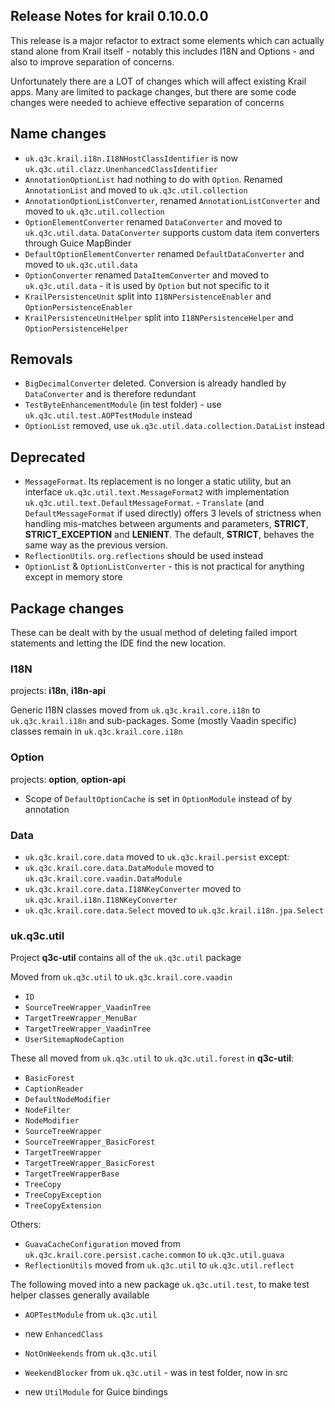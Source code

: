 ## Release Notes for krail 0.10.0.0

This release is a major refactor to extract some elements which can actually stand alone from Krail itself - notably this includes I18N and Options - and also to improve separation of concerns.

Unfortunately there are a LOT of changes which will affect existing Krail apps. Many are limited to package changes, but there are some code changes
were needed to achieve effective separation of concerns

## Name changes

- `uk.q3c.krail.i18n.I18NHostClassIdentifier` is now `uk.q3c.util.clazz.UnenhancedClassIdentifier`
- `AnnotationOptionList` had nothing to do with `Option`.  Renamed `AnnotationList` and moved to `uk.q3c.util.collection`
- `AnnotationOptionListConverter`, renamed `AnnotationListConverter` and moved to `uk.q3c.util.collection`
- `OptionElementConverter` renamed `DataConverter` and moved to `uk.q3c.util.data`.  `DataConverter` supports custom data item converters through Guice MapBinder 
- `DefaultOptionElementConverter` renamed `DefaultDataConverter` and moved to `uk.q3c.util.data`
- `OptionConverter` renamed `DataItemConverter` and moved to `uk.q3c.util.data` - it is used by `Option` but not specific to it
- `KrailPersistenceUnit` split into `I18NPersistenceEnabler` and `OptionPersistenceEnabler`
- `KrailPersistenceUnitHelper` split into `I18NPersistenceHelper` and `OptionPersistenceHelper`

## Removals

- `BigDecimalConverter` deleted.  Conversion is already handled by `DataConverter` and is therefore redundant
- `TestByteEnhancementModule` (in test folder) - use `uk.q3c.util.test.AOPTestModule` instead
- `OptionList` removed, use `uk.q3c.util.data.collection.DataList` instead


## Deprecated

- `MessageFormat`. Its replacement is no longer a static utility, but an interface `uk.q3c.util.text.MessageFormat2` with implementation `uk.q3c.util.text.DefaultMessageFormat`.  - `Translate` (and `DefaultMessageFormat` if used directly) offers 3 levels of strictness when handling mis-matches between arguments and parameters, **STRICT**, **STRICT_EXCEPTION** and **LENIENT**. The default, **STRICT**, behaves the same way as the previous version.
- `ReflectionUtils`.  `org.reflections` should be used instead
- `OptionList` & `OptionListConverter` - this is not practical for anything except in memory store

## Package changes

These can be dealt with by the usual method of deleting failed import statements and letting the IDE find the new location.

### I18N

projects: **i18n**, **i18n-api**

Generic I18N classes moved from `uk.q3c.krail.core.i18n` to `uk.q3c.krail.i18n` and sub-packages.  Some (mostly Vaadin specific) classes remain in `uk.q3c.krail.core.i18n`


### Option
projects: **option**, **option-api**

- Scope of `DefaultOptionCache` is set in `OptionModule` instead of by annotation

### Data

- `uk.q3c.krail.core.data` moved to `uk.q3c.krail.persist` except:
- `uk.q3c.krail.core.data.DataModule` moved to `uk.q3c.krail.core.vaadin.DataModule`
- `uk.q3c.krail.core.data.I18NKeyConverter` moved to  `uk.q3c.krail.i18n.I18NKeyConverter`
- `uk.q3c.krail.core.data.Select` moved to  `uk.q3c.krail.i18n.jpa.Select`

### uk.q3c.util

Project **q3c-util** contains all of the `uk.q3c.util` package

Moved from `uk.q3c.util` to `uk.q3c.krail.core.vaadin`

- `ID`
- `SourceTreeWrapper_VaadinTree`
- `TargetTreeWrapper_MenuBar`
- `TargetTreeWrapper_VaadinTree`
- `UserSitemapNodeCaption`

 

These all moved from `uk.q3c.util` to `uk.q3c.util.forest` in **q3c-util**:

- `BasicForest`
- `CaptionReader`
- `DefaultNodeModifier`
- `NodeFilter`
- `NodeModifier`
- `SourceTreeWrapper`
- `SourceTreeWrapper_BasicForest`
- `TargetTreeWrapper`
- `TargetTreeWrapper_BasicForest`
- `TargetTreeWrapperBase`
- `TreeCopy`
- `TreeCopyException`
- `TreeCopyExtension`

Others:
- `GuavaCacheConfiguration` moved from `uk.q3c.krail.core.persist.cache.common` to `uk.q3c.util.guava`
- `ReflectionUtils` moved from `uk.q3c.util` to `uk.q3c.util.reflect`

The following moved into a new package `uk.q3c.util.test`, to make test helper classes generally available

- `AOPTestModule` from `uk.q3c.util`
- new `EnhancedClass`
- `NotOnWeekends`  from `uk.q3c.util`
- `WeekendBlocker`  from `uk.q3c.util` - was in test folder, now in src

- new `UtilModule` for Guice bindings
